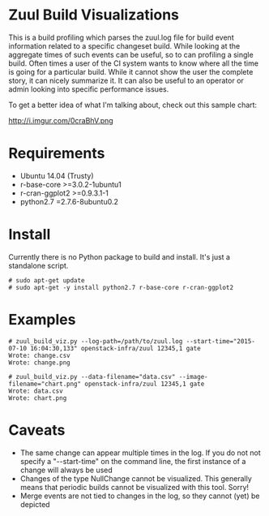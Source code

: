 Zuul Build Visualizations
=========================

This is a build profiling which parses the zuul.log file for build event
information related to a specific changeset build.  While looking at the
aggregate times of such events can be useful, so to can profiling a single
build.  Often times a user of the CI system wants to know where all the
time is going for a particular build.  While it cannot show the user the
complete story, it can nicely summarize it.  It can also be useful to an
operator or admin looking into specific performance issues.

To get a better idea of what I'm talking about, check out this sample chart:

http://i.imgur.com/0craBhV.png

Requirements
============
  * Ubuntu 14.04 (Trusty)
  * r-base-core >=3.0.2-1ubuntu1
  * r-cran-ggplot2 >=0.9.3.1-1
  * python2.7 =2.7.6-8ubuntu0.2

Install
=======

Currently there is no Python package to build and install.  It's just a
standalone script.

```
# sudo apt-get update
# sudo apt-get -y install python2.7 r-base-core r-cran-ggplot2
```
Examples
========

```
# zuul_build_viz.py --log-path=/path/to/zuul.log --start-time="2015-07-10 16:04:30,133" openstack-infra/zuul 12345,1 gate
Wrote: change.csv
Wrote: change.png

# zuul_build_viz.py --data-filename="data.csv" --image-filename="chart.png" openstack-infra/zuul 12345,1 gate
Wrote: data.csv
Wrote: chart.png
```

Caveats
=======

 * The same change can appear multiple times in the log.  If you do not
   not specify a "--start-time" on the command line, the first instance of a
   change will always be used
 * Changes of the type NullChange cannot be visualized.  This generally means
   that periodic builds cannot be visualized with this tool.  Sorry!
 * Merge events are not tied to changes in the log, so they cannot (yet) be
   depicted
